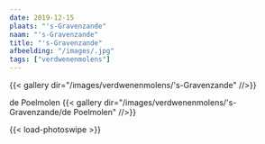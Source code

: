 ```yaml
---
date: 2019-12-15
plaats: "'s-Gravenzande"
naam: "'s-Gravenzande"
title: "'s-Gravenzande"
afbeelding: "/images/.jpg"
tags: ["verdwenenmolens"]
---
```


{{< gallery dir="/images/verdwenenmolens/'s-Gravenzande" //>}}

de Poelmolen
{{< gallery dir="/images/verdwenenmolens/'s-Gravenzande/de Poelmolen" //>}}

{{< load-photoswipe >}}